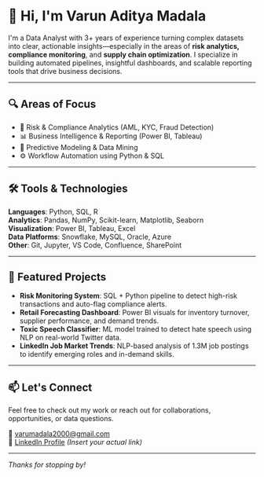 # 👋 Hi, I'm Varun Aditya Madala

I'm a Data Analyst with 3+ years of experience turning complex datasets into clear, actionable insights—especially in the areas of **risk analytics, compliance monitoring**, and **supply chain optimization**. I specialize in building automated pipelines, insightful dashboards, and scalable reporting tools that drive business decisions.

---

## 🔍 Areas of Focus
- 🔐 Risk & Compliance Analytics (AML, KYC, Fraud Detection)
- 📊 Business Intelligence & Reporting (Power BI, Tableau)
- 🧠 Predictive Modeling & Data Mining
- ⚙️ Workflow Automation using Python & SQL

---

## 🛠️ Tools & Technologies
**Languages**: Python, SQL, R  
**Analytics**: Pandas, NumPy, Scikit-learn, Matplotlib, Seaborn  
**Visualization**: Power BI, Tableau, Excel  
**Data Platforms**: Snowflake, MySQL, Oracle, Azure  
**Other**: Git, Jupyter, VS Code, Confluence, SharePoint

---

## 📁 Featured Projects
- **Risk Monitoring System**: SQL + Python pipeline to detect high-risk transactions and auto-flag compliance alerts.
- **Retail Forecasting Dashboard**: Power BI visuals for inventory turnover, supplier performance, and demand trends.
- **Toxic Speech Classifier**: ML model trained to detect hate speech using NLP on real-world Twitter data.
- **LinkedIn Job Market Trends**: NLP-based analysis of 1.3M job postings to identify emerging roles and in-demand skills.

---

## 📫 Let's Connect
Feel free to check out my work or reach out for collaborations, opportunities, or data questions.

📧 varumadala2000@gmail.com  
🔗 [LinkedIn Profile](https://www.linkedin.com/in/varun-madala-488b53244/) *(Insert your actual link)*

---

*Thanks for stopping by!*
